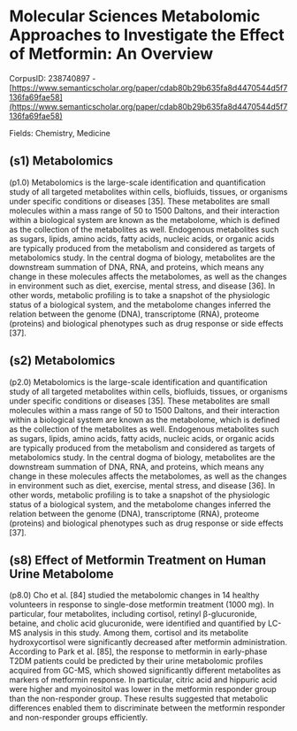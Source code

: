 # Molecular Sciences Metabolomic Approaches to Investigate the Effect of Metformin: An Overview

CorpusID: 238740897 - [https://www.semanticscholar.org/paper/cdab80b29b635fa8d4470544d5f7136fa69fae58](https://www.semanticscholar.org/paper/cdab80b29b635fa8d4470544d5f7136fa69fae58)

Fields: Chemistry, Medicine

## (s1) Metabolomics
(p1.0) Metabolomics is the large-scale identification and quantification study of all targeted metabolites within cells, biofluids, tissues, or organisms under specific conditions or diseases [35]. These metabolites are small molecules within a mass range of 50 to 1500 Daltons, and their interaction within a biological system are known as the metabolome, which is defined as the collection of the metabolites as well. Endogenous metabolites such as sugars, lipids, amino acids, fatty acids, nucleic acids, or organic acids are typically produced from the metabolism and considered as targets of metabolomics study. In the central dogma of biology, metabolites are the downstream summation of DNA, RNA, and proteins, which means any change in these molecules affects the metabolomes, as well as the changes in environment such as diet, exercise, mental stress, and disease [36]. In other words, metabolic profiling is to take a snapshot of the physiologic status of a biological system, and the metabolome changes inferred the relation between the genome (DNA), transcriptome (RNA), proteome (proteins) and biological phenotypes such as drug response or side effects [37].
## (s2) Metabolomics
(p2.0) Metabolomics is the large-scale identification and quantification study of all targeted metabolites within cells, biofluids, tissues, or organisms under specific conditions or diseases [35]. These metabolites are small molecules within a mass range of 50 to 1500 Daltons, and their interaction within a biological system are known as the metabolome, which is defined as the collection of the metabolites as well. Endogenous metabolites such as sugars, lipids, amino acids, fatty acids, nucleic acids, or organic acids are typically produced from the metabolism and considered as targets of metabolomics study. In the central dogma of biology, metabolites are the downstream summation of DNA, RNA, and proteins, which means any change in these molecules affects the metabolomes, as well as the changes in environment such as diet, exercise, mental stress, and disease [36]. In other words, metabolic profiling is to take a snapshot of the physiologic status of a biological system, and the metabolome changes inferred the relation between the genome (DNA), transcriptome (RNA), proteome (proteins) and biological phenotypes such as drug response or side effects [37].
## (s8) Effect of Metformin Treatment on Human Urine Metabolome
(p8.0) Cho et al. [84] studied the metabolomic changes in 14 healthy volunteers in response to single-dose metformin treatment (1000 mg). In particular, four metabolites, including cortisol, retinyl β-glucuronide, betaine, and cholic acid glucuronide, were identified and quantified by LC-MS analysis in this study. Among them, cortisol and its metabolite hydroxycortisol were significantly decreased after metformin administration. According to Park et al. [85], the response to metformin in early-phase T2DM patients could be predicted by their urine metabolomic profiles acquired from GC-MS, which showed significantly different metabolites as markers of metformin response. In particular, citric acid and hippuric acid were higher and myoinositol was lower in the metformin responder group than the non-responder group. These results suggested that metabolic differences enabled them to discriminate between the metformin responder and non-responder groups efficiently.
